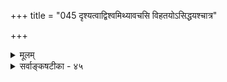 +++
title = "045 दृश्यत्वाद्विश्वमिथ्यावचसि विहतयोऽसिद्धयश्चात्र"

+++
<details><summary>मूलम्</summary>

दृश्यत्वाद्विश्वमिथ्यावचसि विहतयोऽसिद्धयश्चात्र बह्व्यः पशदेस्सिद्ध्यसिद्ध्योर्न हि गतिरितरा नापि वादाङ्गमीदृक् ।  
मर्यादां लोकसिद्धां विजहत इह ते नापरा सा प्रसिद्ध्येन्निर्मर्यादोक्तिमात्राज्जगदपलपतः किं न सत्यं ततस्तत् ॥ ४५ ॥
</details>

<details><summary>सर्वाङ्कषटीका - ४५</summary>

एवं सत्यपि नास्ति वैभववादस्यावश्यकता । साधयामो जगन्मिथ्यात्वम् 'विमतं मिथ्या, दृश्यत्वात् ' इत्यनुमानेनेत्याग्रहिणं प्रत्याह- दृश्यत्वादित्यादि । **दृश्यत्वात्** = दृश्यत्वहेतोः **विश्वमिथ्यावचसि** = विश्वं मिथ्या इति प्रयोगे, अथवा मिथ्यापदं मिथ्यात्वपरम्, मिथ्यात्वसाधकप्रतिज्ञायामित्यर्थः । विमतम् इति पक्षोऽध्याहार्यः । तथा च 'विमतं मिथ्या, दृश्यत्वात्, यत् दृश्यम्, तत् मिथ्या, यथा शुक्तिरजतम्' इति प्रयोगे इत्यर्थः । **अत्र** =अस्मिन् प्रयोगे **पक्षादेः** = पक्षसाध्यहेतुदृष्टान्तानाम् **सिद्ध्यसिद्ध्योः** = सिद्धौ, असिद्धौ वा – पक्षः, साध्यः, हेतुः दृष्टान्तश्चेत्येतेऽपि मिथ्या, सत्या वा । यदि मिथ्या, पक्षादेरसिद्धिः । यदि सत्याः तदाप्यसिद्धिः । अतः तैः मिथ्यात्वस्य विहतयः असिद्धयश्च बह्वयः - अनन्ताः दोषाः इति शेषः । अत्र विगीतम् इत्यनेन विवादविषयः जगत् सर्वोऽपि विवक्षितः, उत कतिपयमात्रम् ? । द्वितीयपक्षे **कतिपयमिथ्यात्वस्य** =रज्जुसर्पादौ संमतत्वात्सिद्धसाधनम्, अत एव **विहतिः** = व्याघातः । प्रथमपक्षे, सर्वस्यापि पक्षीकारे साध्यस्य, हेतोः, दृष्टान्तस्य चासिद्धिः, सर्वस्यापि पक्षान्तर्गतत्वात् । तथाचानुपसंहार्याख्यो दोषः । सम्यगालोच्य प्रकारान्तरमनुसराम इत्यत्र न हि गतिरितरेति । लोकानुभवविरुद्धं वदतां कथं वा शब्दप्रयोगः, अनुमानं वा कथं प्रतिष्ठितं भवेत्, सर्वप्रमाणस्याप्यनुभवमूलकत्वात् । अतः इतरा **गतिः** = मार्गः न **हि** = नैव संभवेत् । लोकः सर्वोऽपि भ्रान्तः । वयं किं कुर्म इति चेत् - **ईदृक्** = सर्वानुभवविरुद्धं स्वपक्षमात्रसिद्धं प्रयोगादिकं वादाङ्गं **नापि** = कथाङ्गं कदापि न भवति ॥ 

एकोऽहमेव तत्त्वज्ञः परे सर्वेऽपि बालिशाः । इति यो मन्यते, तेन वस्तव्यं विजने वने ॥ परश्शतपरिक्षोदात्परस्तादपि वादिभिः । उपलम्भबले स्थेयम् नो चेत्किञ्चिन्न सिद्ध्यति ॥ 'सर्वथा सदुपायानां वादमार्गः प्रवर्तते । अधिकारोऽनुपायत्वात् न वादे शून्यवादिनः ॥' 

इत्याद्यभियुक्तोक्तमभिप्रेत्याह- मर्यादामित्यादि । लोकसिद्धाम् **मर्यादाम्** = लोके सभ्यजनसंमतां सर्वामपि व्यवस्थाम् **विजहतः** = त्यजतः **इह** = वादकथायाम्, जल्पे वा **अपरा** = अन्या **सा** =मर्यादा न 



466 



**प्रसिद्ध्येत्** = न किञ्चित्सिद्ध्येत् । ननु लोकोऽन्यः, शास्त्रं चान्यदित्यत्र – **निर्मार्यादोक्तिमात्रात्** = मर्यादातीत- धार्यमूलकवचनैरेव **जगत्** = परिदृश्यमानं सर्वम्, परिदृश्यमानां सर्वव्यवस्थाञ्च **अपलपतः** = अपह्नुवानस्य **ततः** = तावन्मात्रेण जगत् **सत्यम्** = भवदुक्तिविपरीततया सत्यम् किम् न किं न भवेत् । मत्तः उन्मत्तो वा अस्वाधीन बुद्धिरबद्धं किञ्चिद्वदेत् । तावन्मात्रेण वस्त्वन्यथा भवेत् किम् । अथवा, **ततः** = तादृशेनैव भवदुक्तिविरुद्धतया जगत्सत्यत्ववचनेन **तत्** = जगत् सत्यं किं न भवेत् ? अतस्त्वदनुमानबाधस्सिद्ध एव ॥ 

ननु लोकोऽन्यः, शास्त्रञ्चान्यदित्युक्तं हि; अत एव किलोच्यते 'इन्द्रियैरुपलब्धं यत्तत्त्वेन तु गृह्यते । जातास्तत्त्वविदो बालाः, तत्त्वज्ञानेन किं फलम् ॥' इति । किमुत्तरं तस्य ? 

अर्थभेदं न जानासि लोकप्राकृतशब्दयोः । अत एवं ब्रवीषि त्वम् कियांस्त्वं बालिशो बत ॥ एवं जानन्ति बहवः शब्दमात्रपरायणाः । लोकातीतं भवेच्छास्त्रमिति मत्वा तथैव च ॥ भीषयन्ति परान् मुग्धान् ख्यातिलाभपरायणाः । यावद्वक्त्यर्थशून्यानि पदानि स्वेच्छया त्वभीः ॥ तावत्तु मुग्धा मन्यन्ते महाज्ञान्ययमित्यहो ! । तथा जानन्ति सारल्यादुत्तानप्रज्ञया जनाः ॥ लोकोऽयमेव विज्ञानमयः प्राज्ञैस्समीरितः । ज्ञानमात्माश्रितं यद्वत् विज्ञानं लोकमाश्रितम् ॥ गुणशब्दो यथा वक्ति सद्गुणं न तु दुर्गुणम् । तथैव लोकशब्दोऽपि प्रामाणिकजनं वदेत् ॥ उत्सर्गन्यायतः सिद्धमिदं जानन्ति पण्डिताः । गुणीत्येव श्रुतिर्वक्ति परं ब्रह्म, न सद्गुणी ॥ लोके यच्छक्यते नैव ज्ञातुं, कि शक्यतेऽन्यतः । दृष्टान्तमूलं सर्वं हि वक्तव्यं, स तु लौकिकः ॥ यदेवेह भवेन्नूनं परत्रापि तदेव हि । अतश्च पण्डितैस्सर्वैस्त्याज्यं शब्दविवर्धनम् ॥ 

शक्नोतींहैव यस्सोढुं प्राक्शरीरविमोक्षणात् । कामक्रोधोद्भवं वेगं स युक्तस्स सुखी नरः । इह चेदशकद्बोद्धुं प्राक् शरीरस्य विस्रसः । ततस्सर्गेषु लोकेषु सोमृतत्वाय कल्पते ॥ (कठ.2-3-4) इत्येवं सर्वशास्त्राणि घोषयन्तीह पूर्णताम् । त्वं तु वक्षीह किं न्वस्तीत्येवं चेत् कोहि विश्वसेत् ॥ यदेवेह तदमुत्र यदमुत्र तदन्विह । मृत्योस्स मृत्युमाप्नोति य इह नानेव पश्यति ॥ 

'अत्र ब्रह्म समश्नुते' (कठ. 3-2-14 ) 'अमृत इह भवति' (पु.सू.) इत्येवं घोषयत्सु शतशः श्रुतिस्मृतिप्रमाणेषु, त्वं तु वक्षि ! 

भ्रान्तिस्सर्वापि मिथ्या च नात्र किञ्चिच्च वर्तते । अहं मिथ्या त्वं च मिथ्या, मिथ्या वेदादयोऽपि च ॥ एवं चेत्साधयन्त्येते किं कथं वेति चिन्त्यताम् । तर्क तु वर्धयन्त्येते, न कदापि च साधनम् ॥ 

अत एवोक्तं पुरैवाभियुक्ततरैः- 

'वेदोऽनृतो बुद्धकृदागमोऽनृतः प्रामाण्यमेतस्य च तस्य चानृतम् । 

बोद्धा तो बोद्धृफले तथानृते यूयं च बौद्धाश्च समानसंपदः ॥ ' इति ॥ शास्त्रं मा कुरु शस्त्रं त्वं वृथा तर्कस्य वर्धनात् । तेन त्वं वरणीयेन वरणीयो भवाञ्जसा । कृत्स्नप्रसक्त्यधिकृतिः साधयत्येतदेव हि । श्रुतेस्तु शब्दमूलत्वादिति तर्क निषेधति ॥ 

3 

191. 

467 

[मिथ्यात्वस्वरूपविमर्शः ] 

साध्ये सत्येतरत्वे कथित इह भवेत् स्वस्य हि स्वान्यभावः 

नान्यत् सत्यं तु दृष्टं तदवधिकभिदासाधने चेष्टसिद्धिः । 



तर्क एव परा माया केवलं तर्कजीविनः । तत्राप्यध्यात्मविद्यायां सा माया परमा मता ॥ तर्कप्राणा नराः नूनं न वेदान्ताधिकारिणः। त्रिकालसत्यं वाक्यं च शुकस्य श्रूयतां पुनः । 'यश्च मूढतमो लोके यश्च बुद्धेः परं गतः । तावुभौ सुखमेधेते किश्यत्यन्तरितो जनः' । अचिन्त्याः खलु ये भावा नैतांस्तर्केण योजयेत् । वेदार्थानुगुणस्तर्कस्सत्तर्कस्समुदीरितः ॥ वेदार्थस्तपसा ज्ञेयः न तर्केण कदाचन । बुद्ध्यतीतं परं तत्त्वं बुद्धिग्राह्यं कथं भवेत् ॥ जगत्सत्यं यदि भवेत् कथं तत् त्याज्यमुच्यते ? त्याज्योपादेयता यावत्तावत् द्वन्द्वं तु दुस्त्यजम् ॥ कथं द्वंद्ववतो मुक्तिरित्यप्यालोच्यतां भृशम् । सत्यात्सत्यतरं प्राप्य ततस्सत्यतमं त्वियात् ॥ प्राणा वै सत्यमित्यादि वाक्यञ्चापि विचार्यताम् । दुराग्रहादिकं त्यक्त्वा सत्यमात्रपरायणैः ॥ भवितव्यं नरैः सर्वैः सदा सद्भावभावितैः । विरमामो वृथा शब्दवर्धनात् कालयापनात् ॥ यद्यस्त्यास्था तु जल्पे वा वितण्डायां महामते । अधीयतां तु सर्वार्थसिद्धिश्च शतदूषणी । केवलात्तर्कपाण्डित्यात् वरं मौढ्यं हितं च तत् । आत्मज्ञानविहीनानां महामायैव धीर्भवेत् ॥ ४५ ॥
</details>
